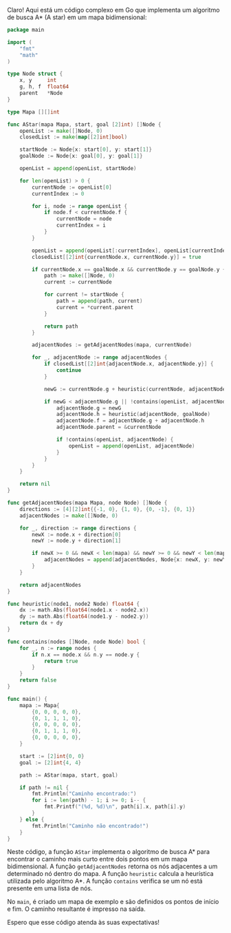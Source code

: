 Claro! Aqui está um código complexo em Go que implementa um algoritmo de busca A* (A star) em um mapa bidimensional:

```go
package main

import (
	"fmt"
	"math"
)

type Node struct {
	x, y     int
	g, h, f  float64
	parent   *Node
}

type Mapa [][]int

func AStar(mapa Mapa, start, goal [2]int) []Node {
	openList := make([]Node, 0)
	closedList := make(map[[2]int]bool)

	startNode := Node{x: start[0], y: start[1]}
	goalNode := Node{x: goal[0], y: goal[1]}

	openList = append(openList, startNode)

	for len(openList) > 0 {
		currentNode := openList[0]
		currentIndex := 0

		for i, node := range openList {
			if node.f < currentNode.f {
				currentNode = node
				currentIndex = i
			}
		}

		openList = append(openList[:currentIndex], openList[currentIndex+1:]...)
		closedList[[2]int{currentNode.x, currentNode.y}] = true

		if currentNode.x == goalNode.x && currentNode.y == goalNode.y {
			path := make([]Node, 0)
			current := currentNode

			for current != startNode {
				path = append(path, current)
				current = *current.parent
			}

			return path
		}

		adjacentNodes := getAdjacentNodes(mapa, currentNode)

		for _, adjacentNode := range adjacentNodes {
			if closedList[[2]int{adjacentNode.x, adjacentNode.y}] {
				continue
			}

			newG := currentNode.g + heuristic(currentNode, adjacentNode)

			if newG < adjacentNode.g || !contains(openList, adjacentNode) {
				adjacentNode.g = newG
				adjacentNode.h = heuristic(adjacentNode, goalNode)
				adjacentNode.f = adjacentNode.g + adjacentNode.h
				adjacentNode.parent = &currentNode

				if !contains(openList, adjacentNode) {
					openList = append(openList, adjacentNode)
				}
			}
		}
	}

	return nil
}

func getAdjacentNodes(mapa Mapa, node Node) []Node {
	directions := [4][2]int{{-1, 0}, {1, 0}, {0, -1}, {0, 1}}
	adjacentNodes := make([]Node, 0)

	for _, direction := range directions {
		newX := node.x + direction[0]
		newY := node.y + direction[1]

		if newX >= 0 && newX < len(mapa) && newY >= 0 && newY < len(mapa[0]) && mapa[newX][newY] != 1 {
			adjacentNodes = append(adjacentNodes, Node{x: newX, y: newY})
		}
	}

	return adjacentNodes
}

func heuristic(node1, node2 Node) float64 {
	dx := math.Abs(float64(node1.x - node2.x))
	dy := math.Abs(float64(node1.y - node2.y))
	return dx + dy
}

func contains(nodes []Node, node Node) bool {
	for _, n := range nodes {
		if n.x == node.x && n.y == node.y {
			return true
		}
	}
	return false
}

func main() {
	mapa := Mapa{
		{0, 0, 0, 0, 0},
		{0, 1, 1, 1, 0},
		{0, 0, 0, 0, 0},
		{0, 1, 1, 1, 0},
		{0, 0, 0, 0, 0},
	}

	start := [2]int{0, 0}
	goal := [2]int{4, 4}

	path := AStar(mapa, start, goal)

	if path != nil {
		fmt.Println("Caminho encontrado:")
		for i := len(path) - 1; i >= 0; i-- {
			fmt.Printf("(%d, %d)\n", path[i].x, path[i].y)
		}
	} else {
		fmt.Println("Caminho não encontrado!")
	}
}
```

Neste código, a função `AStar` implementa o algoritmo de busca A* para encontrar o caminho mais curto entre dois pontos em um mapa bidimensional. A função `getAdjacentNodes` retorna os nós adjacentes a um determinado nó dentro do mapa. A função `heuristic` calcula a heurística utilizada pelo algoritmo A*. A função `contains` verifica se um nó está presente em uma lista de nós.

No `main`, é criado um mapa de exemplo e são definidos os pontos de início e fim. O caminho resultante é impresso na saída.

Espero que esse código atenda às suas expectativas!